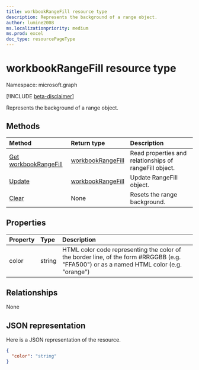 ```yaml
---
title: workbookRangeFill resource type
description: Represents the background of a range object.
author: lumine2008
ms.localizationpriority: medium
ms.prod: excel
doc_type: resourcePageType
---
```


# workbookRangeFill resource type

Namespace: microsoft.graph

[!INCLUDE [beta-disclaimer](../../includes/beta-disclaimer.md)]

Represents the background of a range object.

## Methods

| Method                                           | Return type                               | Description                                            |
| :----------------------------------------------- | :---------------------------------------- | :----------------------------------------------------- |
| [Get workbookRangeFill](../api/rangefill-get.md) | [workbookRangeFill](workbookrangefill.md) | Read properties and relationships of rangeFill object. |
| [Update](../api/rangefill-update.md)             | [workbookRangeFill](workbookrangefill.md) | Update RangeFill object.                               |
| [Clear](../api/rangefill-clear.md)               | None                                      | Resets the range background.                           |

## Properties

| Property | Type   | Description                                                                                                                             |
| :------- | :----- | :-------------------------------------------------------------------------------------------------------------------------------------- |
| color    | string | HTML color code representing the color of the border line, of the form #RRGGBB (e.g. "FFA500") or as a named HTML color (e.g. "orange") |

## Relationships

None

## JSON representation

Here is a JSON representation of the resource.

<!-- {
  "blockType": "resource",
  "optionalProperties": [

  ],
  "@odata.type": "microsoft.graph.workbookRangeFill"
}-->

```json
{
  "color": "string"
}

```

<!-- uuid: 8fcb5dbc-d5aa-4681-8e31-b001d5168d79
2015-10-25 14:57:30 UTC -->

<!--
{
  "type": "#page.annotation",
  "description": "RangeFill resource",
  "keywords": "",
  "section": "documentation",
  "tocPath": "",
  "suppressions": []
}
-->
